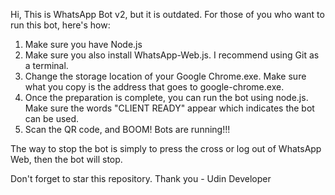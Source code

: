 Hi, This is WhatsApp Bot v2, but it is outdated. For those of you who want to run this bot, here's how:
1. Make sure you have Node.js
2. Make sure you also install WhatsApp-Web.js. I recommend using Git as a terminal.
3. Change the storage location of your Google Chrome.exe. Make sure what you copy is the address that goes to google-chrome.exe.
4. Once the preparation is complete, you can run the bot using node.js. Make sure the words "CLIENT READY" appear which indicates the bot can be used.
5. Scan the QR code, and BOOM! Bots are running!!!

The way to stop the bot is simply to press the cross or log out of WhatsApp Web, then the bot will stop.

Don't forget to star this repository.
Thank you - Udin Developer